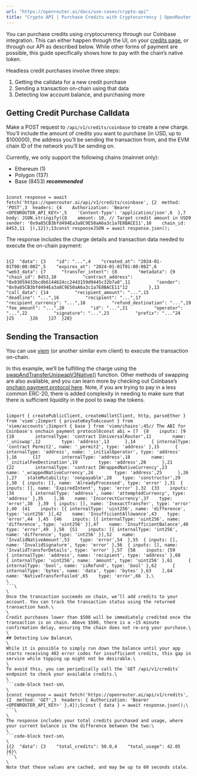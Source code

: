 ```yaml
---
url: "https://openrouter.ai/docs/use-cases/crypto-api"
title: "Crypto API | Purchase Credits with Cryptocurrency | OpenRouter | Documentation"
---
```


You can purchase credits using cryptocurrency through our Coinbase integration. This can either happen through the UI, on your [credits page](https://openrouter.ai/settings/credits), or through our API as described below. While other forms of payment are possible, this guide specifically shows how to pay with the chain’s native token.

Headless credit purchases involve three steps:

1. Getting the calldata for a new credit purchase
2. Sending a transaction on-chain using that data
3. Detecting low account balance, and purchasing more

## Getting Credit Purchase Calldata

Make a POST request to `/api/v1/credits/coinbase` to create a new charge. You’ll include the amount of credits you want to purchase (in USD, up to $100000), the address you’ll be sending the transaction from, and the EVM chain ID of the network you’ll be sending on.

Currently, we only support the following chains (mainnet only):

- Ethereum (1)
- Polygon (137)
- Base (8453) **_recommended_**

```code-block text-sm

1const response = await fetch('https://openrouter.ai/api/v1/credits/coinbase', {2  method: 'POST',3  headers: {4    Authorization: 'Bearer <OPENROUTER_API_KEY>',5    'Content-Type': 'application/json',6  },7  body: JSON.stringify({8    amount: 10, // Target credit amount in USD9    sender: '0x9a85CB3bfd494Ea3a8C9E50aA6a3c1a7E8BACE11',10    chain_id: 8453,11  }),12});13const responseJSON = await response.json();
```

The response includes the charge details and transaction data needed to execute the on-chain payment:

```code-block text-sm

1{2  "data": {3    "id": "...",4    "created_at": "2024-01-01T00:00:00Z",5    "expires_at": "2024-01-01T01:00:00Z",6    "web3_data": {7      "transfer_intent": {8        "metadata": {9          "chain_id": 8453,10          "contract_address": "0x03059433bcdb6144624cc2443159d9445c32b7a8",11          "sender": "0x9a85CB3bfd494Ea3a8C9E50aA6a3c1a7E8BACE11"12        },13        "call_data": {14          "recipient_amount": "...",15          "deadline": "...",16          "recipient": "...",17          "recipient_currency": "...",18          "refund_destination": "...",19          "fee_amount": "...",20          "id": "...",21          "operator": "...",22          "signature": "...",23          "prefix": "..."24        }25      }26    }27  }28}

```

## Sending the Transaction

You can use [viem](https://viem.sh/) (or another similar evm client) to execute the transaction on-chain.

In this example, we’ll be fulfilling the charge using the [swapAndTransferUniswapV3Native()](https://github.com/coinbase/commerce-onchain-payment-protocol/blob/d891289bd1f41bb95f749af537f2b6a36b17f889/contracts/interfaces/ITransfers.sol#L168-L171) function. Other methods of swapping are also available, and you can learn more by checking out Coinbase’s [onchain payment protocol here](https://github.com/coinbase/commerce-onchain-payment-protocol/tree/master). Note, if you are trying to pay in a less common ERC-20, there is added complexity in needing to make sure that there is sufficient liquidity in the pool to swap the tokens.

```code-block text-sm

1import { createPublicClient, createWalletClient, http, parseEther } from 'viem';2import { privateKeyToAccount } from 'viem/accounts';3import { base } from 'viem/chains';45// The ABI for Coinbase's onchain payment protocol6const abi = [7  {8    inputs: [9      {10        internalType: 'contract IUniversalRouter',11        name: '_uniswap',12        type: 'address',13      },14      { internalType: 'contract Permit2', name: '_permit2', type: 'address' },15      { internalType: 'address', name: '_initialOperator', type: 'address' },16      {17        internalType: 'address',18        name: '_initialFeeDestination',19        type: 'address',20      },21      {22        internalType: 'contract IWrappedNativeCurrency',23        name: '_wrappedNativeCurrency',24        type: 'address',25      },26    ],27    stateMutability: 'nonpayable',28    type: 'constructor',29  },30  { inputs: [], name: 'AlreadyProcessed', type: 'error' },31  { inputs: [], name: 'ExpiredIntent', type: 'error' },32  {33    inputs: [34      { internalType: 'address', name: 'attemptedCurrency', type: 'address' },35    ],36    name: 'IncorrectCurrency',37    type: 'error',38  },39  { inputs: [], name: 'InexactTransfer', type: 'error' },40  {41    inputs: [{ internalType: 'uint256', name: 'difference', type: 'uint256' }],42    name: 'InsufficientAllowance',43    type: 'error',44  },45  {46    inputs: [{ internalType: 'uint256', name: 'difference', type: 'uint256' }],47    name: 'InsufficientBalance',48    type: 'error',49  },50  {51    inputs: [{ internalType: 'int256', name: 'difference', type: 'int256' }],52    name: 'InvalidNativeAmount',53    type: 'error',54  },55  { inputs: [], name: 'InvalidSignature', type: 'error' },56  { inputs: [], name: 'InvalidTransferDetails', type: 'error' },57  {58    inputs: [59      { internalType: 'address', name: 'recipient', type: 'address' },60      { internalType: 'uint256', name: 'amount', type: 'uint256' },61      { internalType: 'bool', name: 'isRefund', type: 'bool' },62      { internalType: 'bytes', name: 'data', type: 'bytes' },63    ],64    name: 'NativeTransferFailed',65    type: 'error',66  },\
\
```\
\
Once the transaction succeeds on chain, we’ll add credits to your account. You can track the transaction status using the returned transaction hash.\
\
Credit purchases lower than $500 will be immediately credited once the transaction is on chain. Above $500, there is a ~15 minute confirmation delay, ensuring the chain does not re-org your purchase.\
\
## Detecting Low Balance\
\
While it is possible to simply run down the balance until your app starts receiving 402 error codes for insufficient credits, this gap in service while topping up might not be desirable.\
\
To avoid this, you can periodically call the `GET /api/v1/credits` endpoint to check your available credits.\
\
```code-block text-sm\
\
1const response = await fetch('https://openrouter.ai/api/v1/credits', {2  method: 'GET',3  headers: { Authorization: 'Bearer <OPENROUTER_API_KEY>' },4});5const { data } = await response.json();\
```\
\
The response includes your total credits purchased and usage, where your current balance is the difference between the two:\
\
```code-block text-sm\
\
1{2  "data": {3    "total_credits": 50.0,4    "total_usage": 42.05  }6}\
```\
\
Note that these values are cached, and may be up to 60 seconds stale.